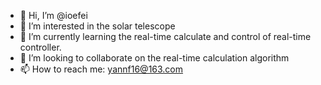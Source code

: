 - 👋 Hi, I’m @ioefei
- 👀 I’m interested in the solar telescope
- 🌱 I’m currently learning the real-time calculate and control of real-time controller.
- 💞️ I’m looking to collaborate on the real-time calculation algorithm
- 📫 How to reach me: yannf16@163.com

<!---
ioefei/ioefei is a ✨ special ✨ repository because its `README.md` (this file) appears on your GitHub profile.
You can click the Preview link to take a look at your changes.
--->
